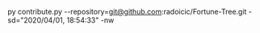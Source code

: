 py contribute.py --repository=git@github.com:radoicic/Fortune-Tree.git -sd="2020/04/01, 18:54:33" -nw